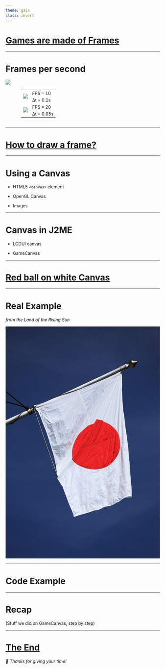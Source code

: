 ```yaml
---
theme: gaia
class: invert
---
```


<a href="/" target="_blank"><h1>Games are made of Frames</h1></a>

---

# Frames per second

<style>
table {
  display: inline-block;
  margin-left: 50px;
}
</style>

<p></p>
<img src="https://upload.wikimedia.org/wikipedia/commons/e/ee/Animexample3edit.png" />

<table>
  <tr>
    <td rowspan="2"><img src="ball-slow.gif" /></td>
    <td>FPS = 10</td>
  </tr>
  <tr><td>Δt = 0.1s</td></tr>
  <tr>
    <td rowspan="2"><img src="ball-fast.gif" /></td>
    <td>FPS = 20</td>
  </tr>
  <tr><td>Δt = 0.05s</td></tr>
</table>

---

<a href="/" target="_blank"><h1>How to draw a frame?</h1></a>

---

# Using a Canvas

- HTML5 `<canvas>` element

- OpenGL Canvas

- Images

---

# Canvas in J2ME

- LCDUI canvas

- GameCanvas

---

<a href="/" target="_blank"><h1>Red ball on white Canvas</h1></a>

---

# Real Example

_from the Land of the Rising Sun_

![bg left:40%](flag-jp.jpg)

---

# Code Example

---

# Recap

(Stuff we did on GameCanvas, step by step)

---

<a href="/" target="_blank"><h1>The End</h1></a>

_💟 Thanks for giving your time!_
